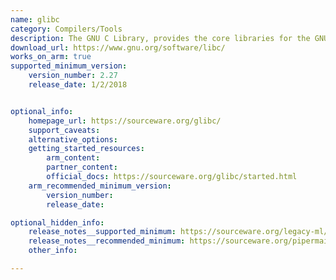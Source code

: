 ```yaml
---
name: glibc
category: Compilers/Tools
description: The GNU C Library, provides the core libraries for the GNU system and GNU/Linux systems, as well as many other systems that use Linux as the kernel.
download_url: https://www.gnu.org/software/libc/
works_on_arm: true
supported_minimum_version:
    version_number: 2.27
    release_date: 1/2/2018 


optional_info:
    homepage_url: https://sourceware.org/glibc/
    support_caveats:
    alternative_options:
    getting_started_resources:
        arm_content:
        partner_content:
        official_docs: https://sourceware.org/glibc/started.html
    arm_recommended_minimum_version:
        version_number: 
        release_date:

optional_hidden_info:
    release_notes__supported_minimum: https://sourceware.org/legacy-ml/libc-announce/2018/msg00000.html
    release_notes__recommended_minimum: https://sourceware.org/pipermail/libc-alpha/2023-July/150524.html
    other_info: 

---
```

